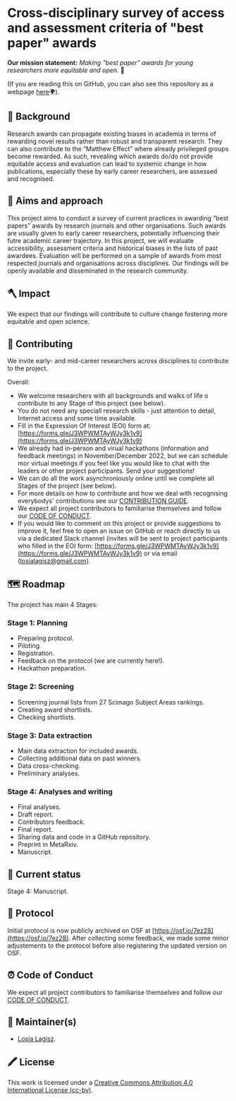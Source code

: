 # Cross-disciplinary survey of access and assessment criteria of "best paper" awards  

**Our mission statement:** *Making "best paper" awards for young researchers more equitable and open.* 🌟  

  

(If you are reading this on GitHub, you can also see this repository as a webpage [here](https://mlagisz.github.io/survey_best_paper_awards/)🌍).   

## 🔖 Background   
Research awards can propagate existing biases in academia in terms of rewarding novel results rather than robust and transparent research. They can also contribute to the “Matthew Effect” where already privileged groups become rewarded. As such, revealing which awards do/do not provide equitable access and evaluation can lead to systemic change in how publications, especially these by early career researchers, are assessed and recognised.   

## 🏹 Aims and approach  
This project aims to conduct a survey of current practices in awarding “best papers” awards by research journals and other organisations. Such awards are usually given to early career researchers, potentially influencing their futre academic career trajectory. In this project, we will evaluate accessibility, assessment criteria and historical biases in the lists of past awardees. Evaluation will be performed on a sample of awards from most respected journals and organisations across disciplines. Our findings will be openly available and disseminated in the research community.      

## 🪓 Impact  
We expect that our findings will contribute to culture change fostering more equitable and open science.    

## 💛 Contributing  
We invite early- and mid-career researchers across disciplines to contribute to the project.       

Overall:   
- We welcome researchers with all backgrounds and walks of life o contribute to any Stage of this project (see below).   
- You do not need any speciall research skills - just attention to detail, Internet access and some time available.   
- Fill in the Expression Of Interest (EOI) form at: [https://forms.gle/J3WPWMTAyWJy3k1v9](https://forms.gle/J3WPWMTAyWJy3k1v9)
- We already had in-person and virual hackathons (information and feedback meetings) in November/December 2022, but we can schedule mor virtual meetings if you feel like you would like to chat with the leaders or other project participants. Send your suggestions!  
- We can do all the work asynchroniously online until we complete all Stages of the project (see below).    
- For more details on how to contribute and how we deal with recognising everybodys' contributions see our [CONTRIBUTION GUIDE](/CONTRIBUTING.md).  
- We expect all project contributors to familiarise themselves and follow our [CODE OF CONDUCT](/CODE_OF_CONDUCT.md).   
- If you would like to comment on this project or provide suggestions to improve it, feel free to open an issue on GitHub or reach directly to us via a dedicated Slack channel (invites will be sent to  project participants who filled in the EOI form: [https://forms.gle/J3WPWMTAyWJy3k1v9](https://forms.gle/J3WPWMTAyWJy3k1v9) or via email (losialagisz@gmail.com).  

## 🗺️ Roadmap   
The project has main 4 Stages:  

### Stage 1: Planning   
- Preparing protocol.  
- Piloting.  
- Registration.  
- Feedback on the protocol (we are currently here!).   
- Hackathon preparation.   

### Stage 2: Screening   
- Screening journal lists from 27 Scimago Subject Areas rankings.   
- Creating award shortlists.   
- Checking shortlists.  

### Stage 3: Data extraction  
- Main data extraction for included awards.   
- Collecting additional data on past winners.    
- Data cross-checking.   
- Preliminary analyses.    

### Stage 4: Analyses and writing   
- Final analyses.   
- Draft report.  
- Contributors feedback.   
- Final report.  
- Sharing data and code in a GitHub repository.  
- Preprint in MetaRxiv.   
- Manuscript.   


## 🚉 Current status    
Stage 4: Manuscript.    

## 🚀 Protocol   
Initial protocol is now publicly archived on OSF at [https://osf.io/7ez28](https://osf.io/7ez28). After collecting some feedback, we made some minor adjustements to the protocol before also registering the updated version on OSF.      

## ⏰ Code of Conduct   
We expect all project contributors to familiarise themselves and follow our [CODE OF CONDUCT](/CODE_OF_CONDUCT.md).      

## 🔧 Maintainer(s)
* [Losia Lagisz](https://github.com/mlagisz).   

## 🖍️ License 
This work is licensed under a [Creative Commons Attribution 4.0 International License (cc-by)](/LICENSE.md).   
